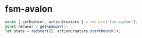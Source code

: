 # fsm-avalon

```javascript
const { getReducer, actionCreators } = require('fsm-avalon');
const reducer = getReducer();
let state = reducer({}, actionCreators.startRound());

```